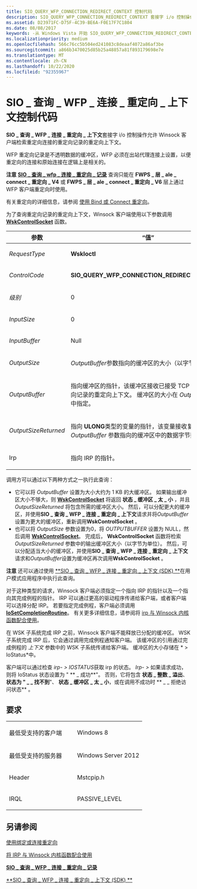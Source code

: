 ```yaml
---
title: SIO_QUERY_WFP_CONNECTION_REDIRECT_CONTEXT 控制代码
description: SIO_QUERY_WFP_CONNECTION_REDIRECT_CONTEXT 套接字 i/o 控制操作允许 Winsock 客户端检索重定向连接的重定向记录的重定向上下文。
ms.assetid: D23971FC-D75F-4C39-BE6A-F0E17F7C1804
ms.date: 08/08/2017
keywords: -从 Windows Vista 开始 SIO_QUERY_WFP_CONNECTION_REDIRECT_CONTEXT 控制代码网络驱动程序
ms.localizationpriority: medium
ms.openlocfilehash: 566c76cc5b504ed241083c8deaaf4072a86af3be
ms.sourcegitcommit: a866b3470025d85b25a48857a81f893179698e7e
ms.translationtype: MT
ms.contentlocale: zh-CN
ms.lasthandoff: 10/22/2020
ms.locfileid: "92355967"
---
```

# <a name="sio_query_wfp_connection_redirect_context-control-code"></a>SIO \_ 查询 \_ WFP \_ 连接 \_ 重定向 \_ 上下文控制代码


**SIO \_ 查询 \_ WFP \_ 连接 \_ 重定向 \_ 上下文**套接字 i/o 控制操作允许 Winsock 客户端检索重定向连接的重定向记录的重定向上下文。

WFP 重定向记录是不透明数据的缓冲区，WFP 必须在出站代理连接上设置，以便重定向的连接和原始连接在逻辑上是相关的。

**注意** [**SIO \_ 查询 \_ wfp \_ 连接 \_ 重定向 \_ 记录**](sio-query-wfp-connection-redirect-records.md) 查询只能在 **FWPS \_ 层 \_ ale \_ connect \_ 重定向 \_ V4** 或 **FWPS \_ 层 \_ ale \_ connect \_ 重定向 \_ V6** 层上通过 WFP 客户端重定向时使用。

 

有关重定向的详细信息，请参阅 [使用 Bind 或 Connect 重定向](./using-bind-or-connect-redirection.md)。

为了查询重定向记录的重定向上下文，Winsock 客户端使用以下参数调用 [**WskControlSocket**](/windows-hardware/drivers/ddi/wsk/nc-wsk-pfn_wsk_control_socket) 函数。

<table>
<colgroup>
<col width="50%" />
<col width="50%" />
</colgroup>
<thead>
<tr class="header">
<th>参数</th>
<th>“值”</th>
</tr>
</thead>
<tbody>
<tr class="odd">
<td><p><em>RequestType</em></p></td>
<td><p><strong>WskIoctl</strong></p></td>
</tr>
<tr class="even">
<td><p><em>ControlCode</em></p></td>
<td><p><strong>SIO_QUERY_WFP_CONNECTION_REDIRECT_CONTEXT</strong></p></td>
</tr>
<tr class="odd">
<td><p><em>级别</em></p></td>
<td><p>0</p></td>
</tr>
<tr class="even">
<td><p><em>InputSize</em></p></td>
<td><p>0</p></td>
</tr>
<tr class="odd">
<td><p><em>InputBuffer</em></p></td>
<td><p>Null</p></td>
</tr>
<tr class="even">
<td><p><em>OutputSize</em></p></td>
<td><p><em>OutputBuffer</em>参数指向的缓冲区的大小（以字节为单位）。</p></td>
</tr>
<tr class="odd">
<td><p><em>OutputBuffer</em></p></td>
<td><p>指向缓冲区的指针，该缓冲区接收已接受 TCP 连接的重定向记录的重定向上下文。 缓冲区的大小在 <em>OutputSize</em> 参数中指定。</p></td>
</tr>
<tr class="even">
<td><p><em>OutputSizeReturned</em></p></td>
<td><p>指向 <strong>ULONG</strong>类型的变量的指针，该变量接收复制到 <em>OutputBuffer</em> 参数指向的缓冲区中的数据字节数。</p></td>
</tr>
<tr class="odd">
<td><p>Irp</p></td>
<td><p>指向 IRP 的指针。</p></td>
</tr>
</tbody>
</table>

 

调用方可以通过以下两种方式之一执行此查询：

-   它可以将 *OutputBuffer* 设置为大小大约为 1 KB 的大缓冲区。 如果输出缓冲区大小不够大，则 [**WskControlSocket**](/windows-hardware/drivers/ddi/wsk/nc-wsk-pfn_wsk_control_socket) 将返回 **状态 \_ 缓冲区 \_ 太 \_ 小** ，并且 *OutputSizeReturned* 将包含所需的缓冲区大小。 然后，可以分配更大的缓冲区，并使用**SIO \_ 查询 \_ WFP \_ 连接 \_ 重定向 \_ 上下文**请求并将*OutputBuffer*设置为更大的缓冲区，重新调用**WskControlSocket** 。
-   也可以将 *OutputSize* 参数设置为0，将 *OUTPUTBUFFER* 设置为 NULL，然后调用 [**WskControlSocket**](/windows-hardware/drivers/ddi/wsk/nc-wsk-pfn_wsk_control_socket)。 完成后， **WskControlSocket** 函数将检索 *OutputSizeReturned* 参数中的输出缓冲区大小（以字节为单位）。 然后，可以分配适当大小的缓冲区，并使用**SIO \_ 查询 \_ WFP \_ 连接 \_ 重定向 \_ 上下文**请求和*OutputBuffer*设置为缓冲区再次调用**WskControlSocket** 。

**注意**  还可以通过使用 [**SIO \_ 查询 \_ WFP \_ 连接 \_ 重定向 \_ 上下文 (SDK) **](/windows/win32/winsock/sio-query-wfp-connection-redirect-context)在用户模式应用程序中执行此查询。

 

对于这种类型的请求，Winsock 客户端必须指定一个指向 IRP 的指针以及一个指向其完成例程的指针。 IRP 可以通过更高的驱动程序传递给客户端，或者客户端可以选择分配 IRP。 若要指定完成例程，客户端必须调用 [**IoSetCompletionRoutine**](/windows-hardware/drivers/ddi/wdm/nf-wdm-iosetcompletionroutine)。 有关更多详细信息，请参阅将 [irp 与 Winsock 内核函数配合使用](./using-irps-with-winsock-kernel-functions.md)。

在 WSK 子系统完成 IRP 之前，Winsock 客户端不能释放已分配的缓冲区。 WSK 子系统完成 IRP 后，它会通过调用完成例程通知客户端。 该缓冲区的引用通过完成例程的 *上下文* 参数中的 WSK 子系统传递给客户端。 缓冲区的大小存储在 * &gt; IoStatus*中。

客户端可以通过检查 *irp- &gt; IOSTATUS*获取 irp 的状态。 *Irp- &gt;* 如果请求成功，则将 IoStatus 状态设置为 " ** \_ 成功**"。 否则，它将包含 **状态 \_ 整数 \_ 溢出**、 **状态为 " \_ \_ 找不到**"、 **状态 \_ 缓冲区 \_ 太 \_ 小**，或在调用不成功时 ** \_ \_ 拒绝访问状态** 。

<a name="requirements"></a>要求
------------

<table>
<colgroup>
<col width="50%" />
<col width="50%" />
</colgroup>
<tbody>
<tr class="odd">
<td><p>最低受支持的客户端</p></td>
<td><p>Windows 8</p></td>
</tr>
<tr class="even">
<td><p>最低受支持的服务器</p></td>
<td><p>Windows Server 2012</p></td>
</tr>
<tr class="odd">
<td><p>Header</p></td>
<td>Mstcpip.h</td>
</tr>
<tr class="even">
<td><p>IRQL</p></td>
<td><p>PASSIVE_LEVEL</p></td>
</tr>
</tbody>
</table>

## <a name="see-also"></a>另请参阅


[使用绑定或连接重定向](./using-bind-or-connect-redirection.md)

[将 IRP 与 Winsock 内核函数配合使用](./using-irps-with-winsock-kernel-functions.md)

[**SIO \_ 查询 \_ WFP \_ 连接 \_ 重定向 \_ 记录**](sio-query-wfp-connection-redirect-records.md)

[**SIO \_ 查询 \_ WFP \_ 连接 \_ 重定向 \_ 上下文 (SDK) **](/windows/win32/winsock/sio-query-wfp-connection-redirect-context)

 

